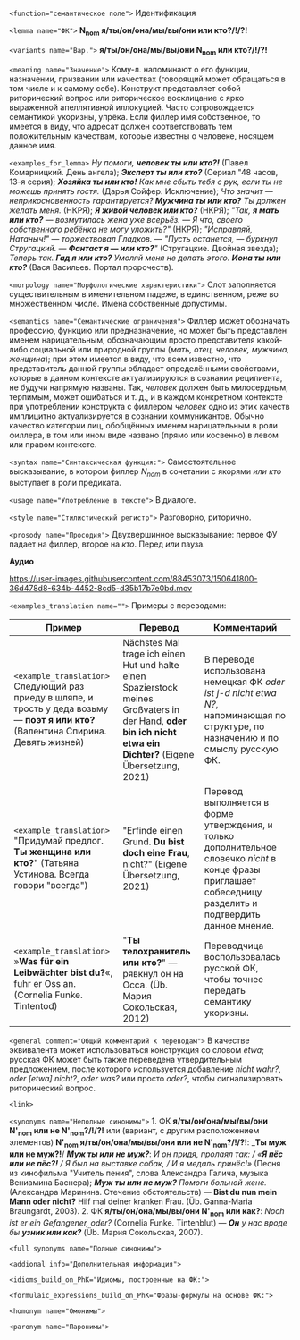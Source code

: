 

`<function="семантическое поле">` Идентификация 

`<lemma name="ФК">` **N<sub>nom</sub> я/ты/он/она/мы/вы/они или кто?/!/?!**

`<variants name="Вар.">` **я/ты/он/она/мы/вы/они N<sub>nom</sub> или кто?/!/?!**  

`<meaning name="Значение">` Кому-л. напоминают о его функции, назначении, призвании или качествах (говорящий может обращаться в том числе и к самому себе). Конструкт представляет собой риторический вопрос или риторическое восклицание с ярко выраженной апеллятивной иллокуцией. Часто сопровождается семантикой укоризны, упрёка. Если филлер имя собственное, то имеется в виду, что адресат должен соответствовать тем положительным качествам, которые известны о человеке, носящем данное имя.     

`<examples_for_lemma>` _Ну помоги, **человек ты или кто?!**_ (Павел Комарницкий. День ангела); _**Эксперт ты или кто?**_ (Сериал "48 часов, 13-я серия); _**Хозяйка ты или кто!** Как мне сбыть тебя с рук, если ты не можешь принять гостя._ (Дарья Сойфер. Исключение); _Что значит ― неприкосновенность гарантируется? **Мужчина ты или кто?** Ты должен желать меня._ (НКРЯ); _**Я живой человек или кто?**_ (НКРЯ); _"Так, **я мать или кто?** ― возмутилась жена уже всерьёз. ― Я что, своего собственного ребёнка не могу уложить?"_ (НКРЯ); _"Исправляй, Натаныч!"  &mdash; торжествовал Гладков. &mdash; "Пусть останется, &mdash; буркнул Стругацкий. &mdash; **Фантаст я &mdash; или кто?**"_ (Стругацкие. Двойная звезда); _Теперь так. **Гад я или кто?** Умоляй меня не делать этого. **Иона ты или кто?**_ (Вася Васильев. Портал пророчеств).

`<morpology name="Морфологические характеристики">` Слот заполняется существительным в именительном падеже, в единственном, реже во множественном числе. Имена собственные допустимы.

`<semantics name="Семантические ограничения">` Филлер может обозначать профессию, функцию или предназначение, но может быть представлен именем нарицательным, обозначающим просто представителя какой-либо социальной или природной группы (_мать, отец, человек, мужчина, женщина_); при этом имеется в виду, что всем известно, что представитель данной группы обладает определёнными свойствами, которые в данном контексте актуализируются в сознании реципиента, не будучи напрямую названы. Так, _человек_ должен быть милосердным, терпимым, может ошибаться и т. д., и в каждом конкретном контексте при употреблении конструкта с филлером _человек_ одно из этих качеств имплицитно актуализируется в сознании коммуникантов. Обычно качество категории лиц, обобщённых именем нарицательным в роли филлера, в том или ином виде названо (прямо или косвенно) в левом или правом контексте.    

`<syntax name="Синтаксическая функция:">` Самостоятельное высказывание, в котором филлер _N<sub>nom</sub>_ в сочетании с якорями _или кто_ выступает в роли предиката.
  
`<usage name="Употребление в тексте">` В диалоге. 

`<style name="Стилистический регистр">` Разговорно, риторично. 

`<prosody name="Просодия">` Двухвершинное высказывание: первое ФУ падает на филлер, второе на _кто_.  Перед _или_ пауза.

**Аудио**



https://user-images.githubusercontent.com/88453073/150641800-36d478d8-634b-4452-8cd5-d35b17b7e0bd.mov



`<examples_translation name="">` Примеры с переводами: 

 Пример | Перевод | Комментарий
--- | --- | ---
`<example_translation>`  Следующий раз приеду в шляпе, и трость у деда возьму &mdash; **поэт я или кто?** (Валентина Спирина. Девять жизней) | Nächstes Mal trage ich einen Hut und halte einen Spazierstock meines Großvaters in der Hand, **oder bin ich nicht etwa ein Dichter?** (Eigene Übersetzung, 2021)  | В переводе использована немецкая ФК _oder ist j-d nicht etwa N?_, напоминающая по структуре, по назначению и по смыслу русскую ФК.
`<example_translation>` "Придумай предлог. **Ты женщина или кто?**" (Татьяна Устинова. Всегда говори "всегда")  | "Erfinde einen Grund. **Du bist doch eine Frau**, nicht?" (Eigene Übersetzung, 2021)  | Перевод выполняется в форме утверждения, и только дополнительное словечко _nicht_ в конце фразы приглашает собеседницу разделить и подтвердить данное мнение.
`<example_translation>`  »**Was für ein Leibwächter bist du?**«, fuhr er Oss an. (Cornelia Funke. Tintentod) | "**Ты телохранитель или кто?**" — рявкнул он на Осса. (Üb. Мария Сокольская, 2012) | Переводчица воспользовалась русской ФК, чтобы точнее передать семантику укоризны.

`<general comment="Общий комментарий к переводам">` В качестве эквивалента может использоваться конструкция со словом _etwa_; русская ФК может быть также переведена утвердительным предложением, после которого используется добавление _nicht wahr?_, _oder [etwa] nicht?_, _oder was?_ или просто _oder?_, чтобы сигнализировать риторический вопрос.

`<link>` 

`<synonyms name="Неполные синонимы">` 1. ФК **я/ты/он/она/мы/вы/они N'<sub>nom</sub> или не N'<sub>nom</sub>?/!/?!** или (вариант, с другим расположением элементов) **N'<sub>nom</sub> я/ты/он/она/мы/вы/они или не N'<sub>nom</sub>?/!/?!**: _**Ты муж или не муж?!**/ _**Муж ты или не муж?**_: _И он придя, пролаял так: / «**Я пёс или не пёс?!** / Я был на выставке собак, / И я медаль принёс!»_ (Песня из кинофильма "Учитель пения", слова Александра Галича, музыка Вениамина Баснера); 
_**Муж ты или не муж?** Помоги больной жене._ (Александра Маринина. Стечение обстоятельств) &mdash; **Bist du nun mein Mann oder nicht?** Hilf mal deiner kranken Frau. (Üb. Ganna-Maria Braungardt, 2003). 2. ФК **я/ты/он/она/мы/вы/они N'<sub>nom</sub> или как?**: _Noch ist er ein Gefangener, oder?_ (Cornelia Funke. Tintenblut) &mdash; _**Он** у нас вроде бы **узник или как?**_ (Üb. Мария Сокольская, 2007).

`<full synonyms name="Полные синонимы">`

`<addional info="Дополнительная информация">`

`<idioms_build_on_PhK="Идиомы, построенные на ФК:">`

`<formulaic_expressions_build_on_PhK="Фразы-формулы на основе ФК:">`
 
`<homonym name="Омонимы">` 

`<paronym name="Паронимы">` 

